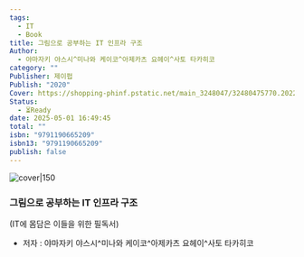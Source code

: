 ```yaml
---
tags:
  - IT
  - Book
title: 그림으로 공부하는 IT 인프라 구조
Author:
  - 야마자키 야스시^미나와 케이코^아제카츠 요헤이^사토 타카히코
category: ""
Publisher: 제이펍
Publish: "2020"
Cover: https://shopping-phinf.pstatic.net/main_3248047/32480475770.20221229074452.jpg
Status:
  - ⏳Ready
date: 2025-05-01 16:49:45
total: ""
isbn: "9791190665209"
isbn13: "9791190665209"
publish: false
---
```


![cover|150](https://shopping-phinf.pstatic.net/main_3248047/32480475770.20221229074452.jpg)
###  그림으로 공부하는 IT 인프라 구조
(IT에 몸담은 이들을 위한 필독서)    
- 저자 : 야마자키 야스시^미나와 케이코^아제카츠 요헤이^사토 타카히코